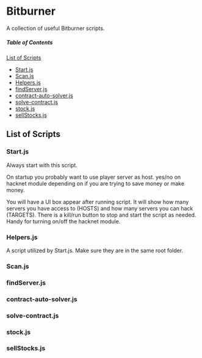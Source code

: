 # Bitburner
A collection of useful Bitburner scripts.

##### Table of Contents  
[List of Scripts](#list)  
* [Start.js](#start)
* [Scan.js](#scan)
* [Helpers.js](#helpers)
* [findServer.js](#find)
* [contract-auto-solver.js](#solver)
* [solve-contract.js](#solve)
* [stock.js](#stock)
* [sellStocks.js](#sellStock)

## List of Scripts<a name="list"/>

### Start.js<a name="start"/>
Always start with this script.

On startup you probably want to use player server as host. yes/no on hacknet module depending on if you are trying to save money or make money.

You will have a UI box appear after running script. It will show how many servers you have access to (HOSTS) and how many servers you can hack (TARGETS). There is a kill/run button to stop and start the script as needed. Handy for turning on/off the hacknet module.

### Helpers.js<a name="helpers"/>
A script utilized by Start.js. Make sure they are in the same root folder.

### Scan.js<a name="scan"/>

### findServer.js<a name="find"/>

### contract-auto-solver.js<a name="solver"/>

### solve-contract.js<a name="solve"/>

### stock.js<a name="stock"/>

### sellStocks.js<a name="sellStock"/>
